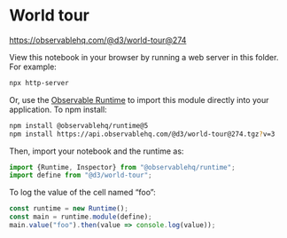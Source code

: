 # World tour

https://observablehq.com/@d3/world-tour@274

View this notebook in your browser by running a web server in this folder. For
example:

~~~sh
npx http-server
~~~

Or, use the [Observable Runtime](https://github.com/observablehq/runtime) to
import this module directly into your application. To npm install:

~~~sh
npm install @observablehq/runtime@5
npm install https://api.observablehq.com/@d3/world-tour@274.tgz?v=3
~~~

Then, import your notebook and the runtime as:

~~~js
import {Runtime, Inspector} from "@observablehq/runtime";
import define from "@d3/world-tour";
~~~

To log the value of the cell named “foo”:

~~~js
const runtime = new Runtime();
const main = runtime.module(define);
main.value("foo").then(value => console.log(value));
~~~
